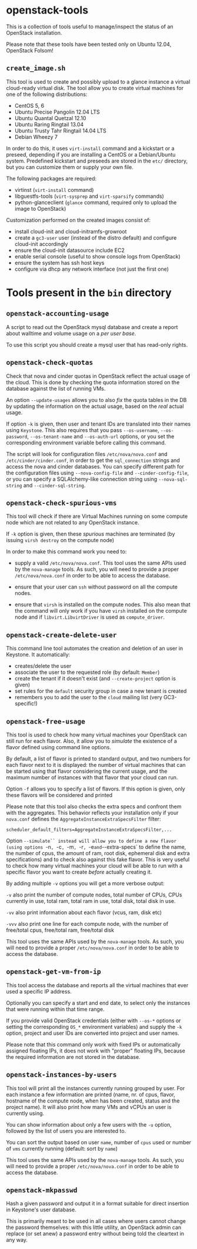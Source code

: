 openstack-tools
===============

This is a collection of tools useful to manage/inspect the status of
an OpenStack installation.

Please note that these tools have been tested only on Ubuntu 12.04,
OpenStack Folsom!

``create_image.sh``
-------------------

This tool is used to create and possibly upload to a glance instance a
virtual cloud-ready virtual disk. The tool allow you to create virtual
machines for one of the following distributions:

* CentOS 5, 6
* Ubuntu Precise Pangolin 12.04 LTS
* Ubuntu Quantal Quetzal 12.10
* Ubuntu Raring Ringtail 13.04
* Ubuntu Trusty Tahr Ringtail 14.04 LTS
* Debian Wheezy 7

In order to do this, it uses ``virt-install`` command and a kickstart
or a preseed, depending if you are installing a CentOS or a
Debian/Ubuntu system. Predefined kickstart and preseeds are stored in
the ``etc/`` directory, but you can customize them or supply your own
file.

The following packages are required:

* virtinst (``virt-install`` command)
* libguestfs-tools (``virt-sysprep`` and ``virt-sparsify`` commands)
* python-glanceclient (``glance`` command, required only to upload the
  image to OpenStack)

Customization performed on the created images consist of:
* install cloud-init and cloud-initramfs-growroot
* create a `gc3-user` user (instead of the distro default) and
  configure cloud-init accordingly
* ensure the cloud-init datasource include EC2
* enable serial console (useful to show console logs from OpenStack)
* ensure the system has ssh host keys
* configure via dhcp any network interface (not just the first one)


Tools present in the ``bin`` directory
======================================

``openstack-accounting-usage``
------------------------------

A script to read out the OpenStack mysql database and create a report
about walltime and volume usage on a *per user base*.

To use this script you should create a mysql user that has read-only
rights.


``openstack-check-quotas``
--------------------------

Check that nova and cinder quotas in OpenStack reflect the actual
usage of the cloud. This is done by checking the quota information
stored on the database against the list of running VMs.

An option `--update-usages` allows you to also *fix* the quota
tables in the DB by updating the information on the actual usage,
based on the *real* actual usage.

If option `-k` is given, then user and tenant IDs are translated into
their names using `Keystone`. This also requires that you pass
`--os-username`, `--os-password`, `--os-tenant-name` and
`--os-auth-url` options, or you set the corresponding environment
variable before calling this command.

The script will look for configuration files ``/etc/nova/nova.conf``
and ``/etc/cinder/cinder.conf``, in order to get the `sql_connection`
strings and access the nova and cinder databases. You can specify
different path for the configuration files using
`--nova-config-file` and `--cinder-config-file`, or you can specify
a SQLAlchemy-like connection string using `--nova-sql-string` and
`--cinder-sql-string`.


``openstack-check-spurious-vms``
--------------------------------

This tool will check if there are Virtual Machines running on some
compute node which are not related to any OpenStack instance.

If `-k` option is given, then these *spurious* machines are terminated
(by issuing ``virsh destroy`` on the compute node)

In order to make this command work you need to:

* supply a valid ``/etc/nova/nova.conf``. This tool uses the same APIs
  used by the ``nova-manage`` tools. As such, you will need to provide
  a proper ``/etc/nova/nova.conf`` in order to be able to access the
  database.

* ensure that your user can `ssh` without password on all the compute
  nodes.

* ensure that `virsh` is installed on the compute nodes. This also
  mean that the command will only work if you have ``virsh`` installed
  on the compute node and if ``libvirt.LibvirtDriver`` is used as
  ``compute_driver``.


``openstack-create-delete-user``
--------------------------------

This command line tool automates the creation and deletion of an user
in Keystone. It automatically:

* creates/delete the user
* associate the user to the requested role (by default: `Member`)
* create the tenant if it doesn't exist (and `--create-project` option
  is given)
* set rules for the `default` security group in case a new tenant is
  created
* remembers you to add the user to the `cloud` mailing list (very GC3-specific!)


``openstack-free-usage``
------------------------

This tool is used to check how many virtual machines your OpenStack
can still run for each flavor. Also, it allow you to *simulate* the
existence of a flavor defined using command line options.

By default, a list of flavor is printed to standard output, and two
numbers for each flavor next to it is displayed: the number of virtual
machines that can be started using that flavor considering the current
usage, and the maximum number of instances with that flavor that your
cloud can run.

Option `-f` allows you to specify a list of flavors. If this option is
given, only these flavors will be considered and printed

Please note that this tool also checks the extra specs and confront
them with the aggregates. This behavior reflects your installation
only if your `nova.conf` defines the
`AggregateInstanceExtraSpecsFilter` filter:

    scheduler_default_filters=AggregateInstanceExtraSpecsFilter,...

Option `--simulate`` instead will allow you to define a new flavor
(using options `-n`, `-c`, `-m`, `-r`, `-e` and `--extra-specs` to
define the name, the number of cpus, the amount of ram, root disk,
ephemeral disk and extra specifications) and to check also against
this fake flavor. This is very useful to check how many virtual
machines your cloud will be able to run with a specific flavor you
want to create *before* actually creating it.


By adding multiple `-v` options you will get a more verbose output:

``-v``
    also print the number of compute nodes, total number of CPUs, CPUs
    currently in use, total ram, total ram in use, total disk, total
    disk in use.

``-vv``
    also print information about each flavor (vcus, ram, disk etc)

``-vvv`` also print one line for each compute node, with the number of
    free/total cpus, free/total ram, free/total disk

This tool uses the same APIs used by the ``nova-manage`` tools. As
such, you will need to provide a proper ``/etc/nova/nova.conf`` in
order to be able to access the database.


``openstack-get-vm-from-ip``
----------------------------

This tool access the database and reports all the virtual machines
that ever used a specific IP address.

Optionally you can specify a start and end date, to select only the
instances that were running within that time range.

If you provide valid OpenStack credentials (either with `--os-*` options
or setting the corresponding `OS_*` environment variables) and supply
the `-k` option, project and user IDs are converted into project and
user names.

Please note that this command only work with fixed IPs or
automatically assigned floating IPs, it does not work with "proper"
floating IPs, because the required information are not stored in the
database.


``openstack-instances-by-users``
--------------------------------

This tool will print all the instances currently running grouped by
user. For each instance a few information are printed (name, nr. of
cpus, flavor, hostname of the compute node, when has been created,
status and the project name). It will also print how many VMs and
vCPUs an user is currently using.

You can show information about only a few users with the `-u` option,
followed by the list of users you are interested to.

You can sort the output based on user `name`, number of `cpus` used or
number of `vms` currently running (default: sort by `name`)

This tool uses the same APIs used by the ``nova-manage`` tools. As
such, you will need to provide a proper ``/etc/nova/nova.conf`` in
order to be able to access the database.


``openstack-mkpasswd``
----------------------

Hash a given password and output it in a format suitable for direct
insertion in Keystone's user database.

This is primarily meant to be used in all cases where users cannot
change the password themselves: with this little utility, an OpenStack
admin can replace (or set anew) a password entry without being told
the cleartext in any way.
